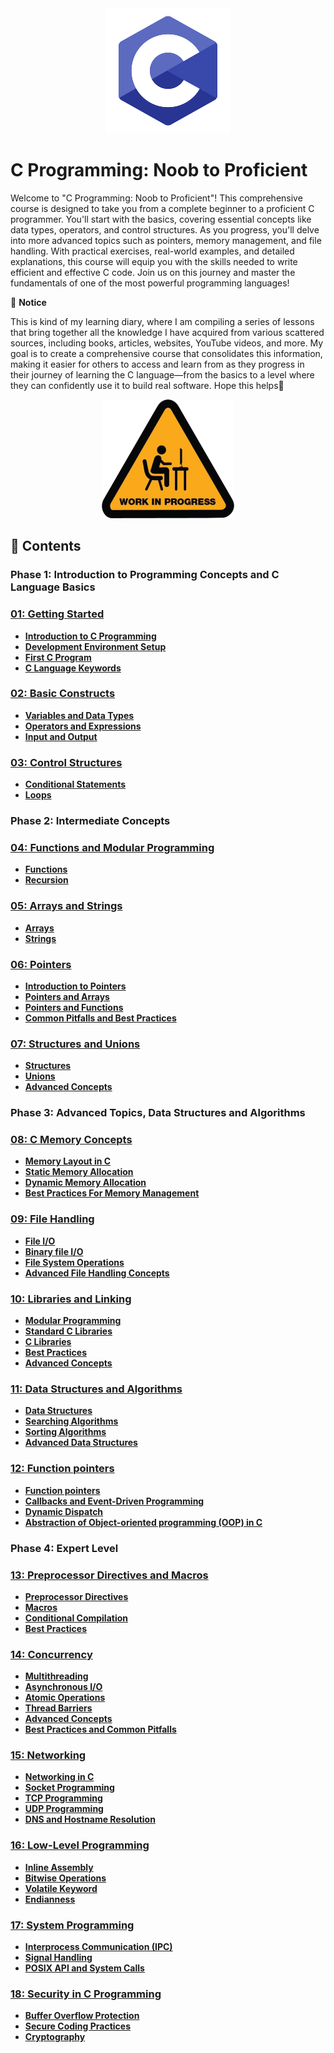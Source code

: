 <div align="center">
  <img src="res/img/logo.png" alt="Logo">
</div>

# C Programming: Noob to Proficient
Welcome to "C Programming: Noob to Proficient"! This comprehensive course is designed to take you from a complete beginner to a proficient C programmer. You'll start with the basics, covering essential concepts like data types, operators, and control structures. As you progress, you'll delve into more advanced topics such as pointers, memory management, and file handling. With practical exercises, real-world examples, and detailed explanations, this course will equip you with the skills needed to write efficient and effective C code. Join us on this journey and master the fundamentals of one of the most powerful programming languages!

📌 **Notice**

This is kind of my learning diary, where I am compiling a series of lessons that bring together all the knowledge I have acquired from various scattered sources, including books, articles, websites, YouTube videos, and more. My goal is to create a comprehensive course that consolidates this information, making it easier for others to access and learn from as they progress in their journey of learning the C language—from the basics to a level where they can confidently use it to build real software. Hope this helps🙂

<div align="center">
  <img src="res/img/wip.png" alt="Logo">
</div>

## **📑 Contents**

### **Phase 1: Introduction to Programming Concepts and C Language Basics**

### [**01: Getting Started**](./01_Getting_started/getting_started.md)

- [**Introduction to C Programming**](./01_Getting_started/getting_started.md#introduction-to-c-programming)
- [**Development Environment Setup**](./01_Getting_started/getting_started.md#development-environment-setup)
- [**First C Program**](./01_Getting_started/getting_started.md#first-c-program)
- [**C Language Keywords**](./01_Getting_started/getting_started.md#c-language-keywords)


### [**02: Basic Constructs**](./02_Basic_constructs/basic_constructs.md)

- [**Variables and Data Types**](./02_Basic_constructs/basic_constructs.md#variables-and-data-types)
- [**Operators and Expressions**](./02_Basic_constructs/basic_constructs.md#operators-and-expressions)
- [**Input and Output**](./02_Basic_constructs/basic_constructs.md#input-and-output)


### [**03: Control Structures**](./03_Control_structures/control_structures.md)

- [**Conditional Statements**](./03_Control_structures/control_structures.md#conditional-statements)
- [**Loops**](./03_Control_structures/control_structures.md#loops)


### **Phase 2: Intermediate Concepts**


### [**04: Functions and Modular Programming**](./04_Functions_and_modular_programming/functions_and_modular_programming.md)

- [**Functions**](./04_Functions_and_modular_programming/functions_and_modular_programming.md#functions)
- [**Recursion**](./04_Functions_and_modular_programming/functions_and_modular_programming.md#recursion)


### [**05: Arrays and Strings**](./05_Arrays_and_strings/arrays_and_strings.md)

- [**Arrays**](./05_Arrays_and_strings/arrays_and_strings.md#arrays)
- [**Strings**](./05_Arrays_and_strings/arrays_and_strings.md#strings)


### [**06: Pointers**](./06_Pointers/pointers.md)

- [**Introduction to Pointers**](./06_Pointers/pointers.md#introduction-to-pointers)
- [**Pointers and Arrays**](./06_Pointers/pointers.md#pointers-and-arrays)
- [**Pointers and Functions**](./06_Pointers/pointers.md#pointers-and-functions)
- [**Common Pitfalls and Best Practices**](./06_Pointers/pointers.md#common-pitfalls-and-best-practices)


### [**07: Structures and Unions**](./07_Structures_and_unions/structures_and_unions.md)

- [**Structures**](./07_Structures_and_unions/structures_and_unions.md#structures)
- [**Unions**](./07_Structures_and_unions/structures_and_unions.md#unions)
- [**Advanced Concepts**](./07_Structures_and_unions/structures_and_unions.md#advanced-concepts)


### **Phase 3: Advanced Topics, Data Structures and Algorithms**


### [**08: C Memory Concepts**](./08_C_memory_concepts/c_memory_concepts.md)

- [**Memory Layout in C**](./08_C_memory_concepts/c_memory_concepts.md#memory-layout-in-c)
- [**Static Memory Allocation**](./08_C_memory_concepts/c_memory_concepts.md#static-memory-allocation)
- [**Dynamic Memory Allocation**](./08_C_memory_concepts/c_memory_concepts.md#dynamic-memory-allocation)
- [**Best Practices For Memory Management**](./08_C_memory_concepts/c_memory_concepts.md#best-practices-for-memory-management)


### [**09: File Handling**](./09_File_handling/file_handling.md)

- [**File I/O**](./09_File_handling/file_handling.md#file-io)
- [**Binary file I/O**](./09_File_handling/file_handling.md#binary-file-io)
- [**File System Operations**](./09_File_handling/file_handling.md#file-system-operations)
- [**Advanced File Handling Concepts**](./09_File_handling/file_handling.md#advanced-file-handling-concepts)


### [**10: Libraries and Linking**](./10_Libraries_and_linking/libraries_and_linking.md)
- [**Modular Programming**](./10_Libraries_and_linking/libraries_and_linking.md#modular-programming)
- [**Standard C Libraries**](./10_Libraries_and_linking/libraries_and_linking.md#standard-c-libraries)
- [**C Libraries**](./10_Libraries_and_linking/libraries_and_linking.md#c-libraries)
- [**Best Practices**](./10_Libraries_and_linking/libraries_and_linking.md#best-practices)
- [**Advanced Concepts**](./10_Libraries_and_linking/libraries_and_linking.md#advanced-concepts)


### [**11: Data Structures and Algorithms**](./11_Data_structures_and_algorithms/data_structures_and_algorithms.md)

- [**Data Structures**](./11_Data_structures_and_algorithms/data_structures_and_algorithms.md#data-structures)
- [**Searching Algorithms**](./11_Data_structures_and_algorithms/data_structures_and_algorithms.md#searching-algorithms)
- [**Sorting Algorithms**](./11_Data_structures_and_algorithms/data_structures_and_algorithms.md#sorting-algorithms)
- [**Advanced Data Structures**](./11_Data_structures_and_algorithms/data_structures_and_algorithms.md#advanced-data-structures)


### [**12: Function pointers**](./12_Function_pointers/function_pointers.md)

- [**Function pointers**](./12_Function_pointers/function_pointers.md#function-pointers-2)
- [**Callbacks and Event-Driven Programming**](./12_Function_pointers/function_pointers.md#callbacks-and-event-driven-programming)
- [**Dynamic Dispatch**](./12_Function_pointers/function_pointers.md#dynamic-dispatch)
- [**Abstraction of Object-oriented programming (OOP) in C**](./12_Function_pointers/function_pointers.md#abstraction-of-object-oriented-programming-oop-in-c)

### **Phase 4: Expert Level**


### [**13: Preprocessor Directives and Macros**](./13_Preprocessor_directives_and_macros/preprocessor_directives_and_macros.md)

- [**Preprocessor Directives**](./13_Preprocessor_directives_and_macros/preprocessor_directives_and_macros.md#13-preprocessor-directives-and-macros-1)
- [**Macros**](./13_Preprocessor_directives_and_macros/preprocessor_directives_and_macros.md#macros)
- [**Conditional Compilation**](./13_Preprocessor_directives_and_macros/preprocessor_directives_and_macros.md#conditional-compilation)
- [**Best Practices**](./13_Preprocessor_directives_and_macros/preprocessor_directives_and_macros.md#best-practices)


### [**14: Concurrency**](./14_Concurrency/concurrency.md)

- [**Multithreading**](./14_Concurrency/concurrency.md#multithreading)
- [**Asynchronous I/O**](./14_Concurrency/concurrency.md#asynchronous-io)
- [**Atomic Operations**](./14_Concurrency/concurrency.md#atomic-operations)
- [**Thread Barriers**](./14_Concurrency/concurrency.md#thread-barriers)
- [**Advanced Concepts**](./14_Concurrency/concurrency.md#advanced-concepts)
- [**Best Practices and Common Pitfalls**](./14_Concurrency/concurrency.md#best-practices-and-common-pitfalls)


### [**15: Networking**](./15_Networking/networking.md)

- [**Networking in C**](./15_Networking/networking.md#networking-in-c)
- [**Socket Programming**](./15_Networking/networking.md#socket-programming)
- [**TCP Programming**](./15_Networking/networking.md#tcp-programming)
- [**UDP Programming**](./15_Networking/networking.md#udp-programming)
- [**DNS and Hostname Resolution**](./15_Networking/networking.md#dns-and-hostname-resolution)


### [**16: Low-Level Programming**](./16_Low_level_programming/low_level_programming.md)

  - [**Inline Assembly**](./16_Low_level_programming/low_level_programming.md#inline-assembly)
  - [**Bitwise Operations**](./16_Low_level_programming/low_level_programming.md#bitwise-operations)
  - [**Volatile Keyword**](./16_Low_level_programming/low_level_programming.md#volatile-keyword)
  - [**Endianness**](./16_Low_level_programming/low_level_programming.md#endianness)


### [**17: System Programming**](01_Introduction/introduction.md)

- [**Interprocess Communication (IPC)**](01_Introduction/introduction.md)
- [**Signal Handling**](01_Introduction/introduction.md)
- [**POSIX API and System Calls**](01_Introduction/introduction.md)


### [**18: Security in C Programming**](01_Introduction/introduction.md)

- [**Buffer Overflow Protection**](01_Introduction/introduction.md)
- [**Secure Coding Practices**](01_Introduction/introduction.md)
- [**Cryptography**](01_Introduction/introduction.md)
